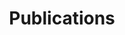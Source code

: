---
title: Publications
layout: collection
permalink: /publications/
collection: publications
entries_layout: grid
---